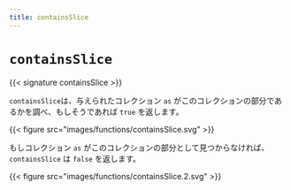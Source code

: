```yaml
---
title: containsSlice
---
```


# `containsSlice`

{{< signature containsSlice >}}

`containsSlice`は、与えられたコレクション `as` がこのコレクションの部分であるかを調べ、もしそうであれば `true` を返します。

{{< figure src="images/functions/containsSlice.svg" >}}

もしコレクション `as` がこのコレクションの部分として見つからなければ、`containsSlice` は `false` を返します。

{{< figure src="images/functions/containsSlice.2.svg" >}}
